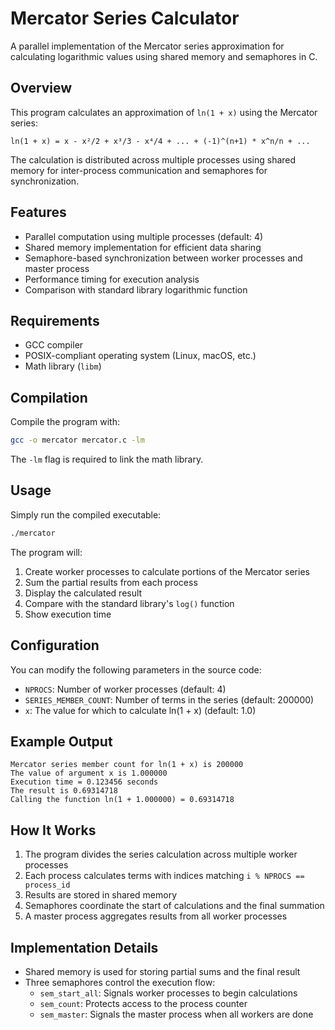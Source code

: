# Mercator Series Calculator

A parallel implementation of the Mercator series approximation for calculating logarithmic values using shared memory and semaphores in C.

## Overview

This program calculates an approximation of `ln(1 + x)` using the Mercator series:

```
ln(1 + x) = x - x²/2 + x³/3 - x⁴/4 + ... + (-1)^(n+1) * x^n/n + ...
```

The calculation is distributed across multiple processes using shared memory for inter-process communication and semaphores for synchronization.

## Features

- Parallel computation using multiple processes (default: 4)
- Shared memory implementation for efficient data sharing
- Semaphore-based synchronization between worker processes and master process
- Performance timing for execution analysis
- Comparison with standard library logarithmic function

## Requirements

- GCC compiler
- POSIX-compliant operating system (Linux, macOS, etc.)
- Math library (`libm`)

## Compilation

Compile the program with:

```bash
gcc -o mercator mercator.c -lm
```

The `-lm` flag is required to link the math library.

## Usage

Simply run the compiled executable:

```bash
./mercator
```

The program will:
1. Create worker processes to calculate portions of the Mercator series
2. Sum the partial results from each process
3. Display the calculated result
4. Compare with the standard library's `log()` function
5. Show execution time

## Configuration

You can modify the following parameters in the source code:

- `NPROCS`: Number of worker processes (default: 4)
- `SERIES_MEMBER_COUNT`: Number of terms in the series (default: 200000)
- `x`: The value for which to calculate ln(1 + x) (default: 1.0)

## Example Output

```
Mercator series member count for ln(1 + x) is 200000
The value of argument x is 1.000000
Execution time = 0.123456 seconds
The result is 0.69314718
Calling the function ln(1 + 1.000000) = 0.69314718
```

## How It Works

1. The program divides the series calculation across multiple worker processes
2. Each process calculates terms with indices matching `i % NPROCS == process_id`
3. Results are stored in shared memory
4. Semaphores coordinate the start of calculations and the final summation
5. A master process aggregates results from all worker processes

## Implementation Details

- Shared memory is used for storing partial sums and the final result
- Three semaphores control the execution flow:
  - `sem_start_all`: Signals worker processes to begin calculations
  - `sem_count`: Protects access to the process counter
  - `sem_master`: Signals the master process when all workers are done
